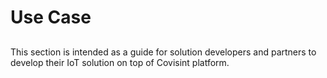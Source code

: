 
# Use Case


## 

This section is intended as a guide for solution developers and partners to develop their IoT solution on top of Covisint platform.